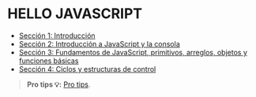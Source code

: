 # HELLO JAVASCRIPT
- [Sección 1: Introducción](/s1-introduccion/introduccion.md)
- [Sección 2: Introducción a JavaScript y la consola](/s2-js-consola/seccion-2.md)
- [Sección 3: Fundamentos de JavaScript, primitivos, arreglos, objetos y funciones básicas](/s3-funda-primitivos/seccion-3.md)
- [Sección 4: Ciclos y estructuras de control](/s4-estrutura-control-flujo/seccion-4.md)

> **Pro tips 💡:**
> [Pro tips](/pro-tips/pro-tips.md).